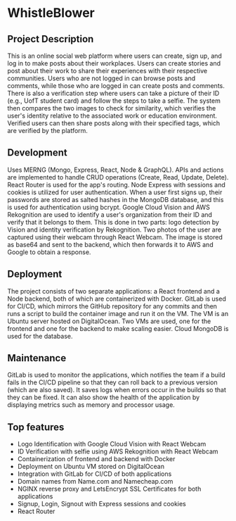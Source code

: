 # WhistleBlower

## Project Description

This is an online social web platform where users can create, sign up, and log in to make posts about their workplaces. Users can create stories and post about their work to share their experiences with their respective communities. Users who are not logged in can browse posts and comments, while those who are logged in can create posts and comments. There is also a verification step where users can take a picture of their ID (e.g., UofT student card) and follow the steps to take a selfie. The system then compares the two images to check for similarity, which verifies the user's identity relative to the associated work or education environment. Verified users can then share posts along with their specified tags, which are verified by the platform.

## Development

Uses MERNG (Mongo, Express, React, Node & GraphQL). APIs and actions are implemented to handle CRUD operations (Create, Read, Update, Delete). React Router is used for the app's routing. Node Express with sessions and cookies is utilized for user authentication. When a user first signs up, their passwords are stored as salted hashes in the MongoDB database, and this is used for authentication using bcrypt. Google Cloud Vision and AWS Rekognition are used to identify a user's organization from their ID and verify that it belongs to them. This is done in two parts: logo detection by Vision and identity verification by Rekognition. Two photos of the user are captured using their webcam through React Webcam. The image is stored as base64 and sent to the backend, which then forwards it to AWS and Google to obtain a response.

## Deployment

The project consists of two separate applications: a React frontend and a Node backend, both of which are containerized with Docker. GitLab is used for CI/CD, which mirrors the GitHub repository for any commits and then runs a script to build the container image and run it on the VM. The VM is an Ubuntu server hosted on DigitalOcean. Two VMs are used, one for the frontend and one for the backend to make scaling easier. Cloud MongoDB is used for the database.

## Maintenance

GitLab is used to monitor the applications, which notifies the team if a build fails in the CI/CD pipeline so that they can roll back to a previous version (which are also saved). It saves logs when errors occur in the builds so that they can be fixed. It can also show the health of the application by displaying metrics such as memory and processor usage.

## Top features

- Logo Identification with Google Cloud Vision with React Webcam
- ID Verification with selfie using AWS Rekognition with React Webcam
- Containerization of frontend and backend with Docker
- Deployment on Ubuntu VM stored on DigitalOcean
- Integration with GitLab for CI/CD of both applications
- Domain names from Name.com and Namecheap.com
- NGINX reverse proxy and LetsEncrypt SSL Certificates for both applications
- Signup, Login, Signout with Express sessions and cookies
- React Router
